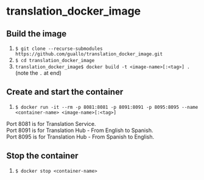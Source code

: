 # translation_docker_image

## Build the image

1. `$ git clone --recurse-submodules https://github.com/guallo/translation_docker_image.git`
2. `$ cd translation_docker_image`
3. `translation_docker_image$ docker build -t <image-name>[:<tag>] .` (note the `.` at end)

## Create and start the container

1. `$ docker run -it --rm -p 8081:8081 -p 8091:8091 -p 8095:8095 --name <container-name> <image-name>[:<tag>]`

Port 8081 is for Translation Service.  
Port 8091 is for Translation Hub - From English to Spanish.  
Port 8095 is for Translation Hub - From Spanish to English.  

## Stop the container

1. `$ docker stop <container-name>`
